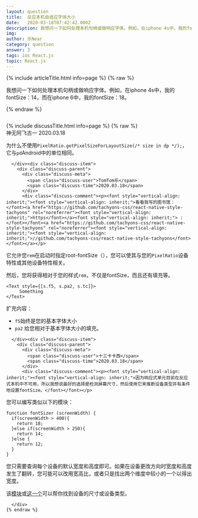 ```yaml
---
layout: question
title:  反应本机自适应字体大小
date:   2020-03-18T07:42:42.000Z
description: 我想问一下如何处理本机句柄或做响应字体。例如，在iphone 4s中，我的fontSize：14，而在iphone 6中，我的fontSize：18。...
img: 
author: 乐Near
category: question
answer: 3
tags: ios React.js
topic: React.js
---
```

<div class="article-root">
  <div class="article">
    {% include articleTitle.html info=page %}
    {% raw %}
    <div class="article-content"><p><font style="vertical-align: inherit;"><font style="vertical-align: inherit;">我想问一下如何处理本机句柄或做响应字体。</font><font style="vertical-align: inherit;">例如，在iphone 4s中，我的fontSize：14，而在iphone 6中，我的fontSize：18。</font></font></p></div>
    {% endraw %}
  </div>
  <p style="height: 0;width:0;overflow: hidden;"> 第2026篇《反应本机自适应字体大小》来自Winter(https://github.com/aiyld/aiyld.github.io)的站点</p>
  <div class="discuss-wrapper">
    {% include discussTitle.html info=page %}
    {% raw %}
    <div class="discuss-item">
        <div class="discuss-parent">
          <div class="discuss-meta">
            <span class="discuss-user">神无阿飞古一</span>
            <span class="discuss-time">2020.03.18</span>
          </div>
          <div class="discuss-comment"><p><font style="vertical-align: inherit;"><font style="vertical-align: inherit;">为什么不使用</font></font><code>PixelRatio.getPixelSizeForLayoutSize(/* size in dp */);</code><font style="vertical-align: inherit;"><font style="vertical-align: inherit;">，它与</font></font><code>pd</code><font style="vertical-align: inherit;"><font style="vertical-align: inherit;">Android中的单位</font><font style="vertical-align: inherit;">相同</font><font style="vertical-align: inherit;">。</font></font></p></div>
        </div>
        
      </div><div class="discuss-item">
        <div class="discuss-parent">
          <div class="discuss-meta">
            <span class="discuss-user">TomTom乐</span>
            <span class="discuss-time">2020.03.18</span>
          </div>
          <div class="discuss-comment"><p><font style="vertical-align: inherit;"><font style="vertical-align: inherit;">看看我写的图书馆：</font><a href="https://github.com/tachyons-css/react-native-style-tachyons" rel="noreferrer"><font style="vertical-align: inherit;">https</font></a><font style="vertical-align: inherit;"> : </font></font><a href="https://github.com/tachyons-css/react-native-style-tachyons" rel="noreferrer"><font style="vertical-align: inherit;"><font style="vertical-align: inherit;">//github.com/tachyons-css/react-native-style-tachyons</font></font></a></p>

<p><font style="vertical-align: inherit;"><font style="vertical-align: inherit;">它允许您</font></font><code>rem</code><font style="vertical-align: inherit;"><font style="vertical-align: inherit;">在启动时</font><font style="vertical-align: inherit;">指定root-fontSize（</font><font style="vertical-align: inherit;">），您可以使其与您的</font></font><code>PixelRatio</code><font style="vertical-align: inherit;"><font style="vertical-align: inherit;">设备特性或其他设备特性相关。</font></font></p>

<p><font style="vertical-align: inherit;"><font style="vertical-align: inherit;">然后，您将获得相对于您的样式</font></font><code>rem</code><font style="vertical-align: inherit;"><font style="vertical-align: inherit;">，不仅是fontSize，而且还有填充等。</font></font></p>

<pre><code>&lt;Text style={[s.f5, s.pa2, s.tc]}&gt;<font></font>
     Something<font></font>
&lt;/Text&gt;<font></font>
</code></pre>

<p><font style="vertical-align: inherit;"><font style="vertical-align: inherit;">扩充内容：</font></font></p>

<ul>
<li><code>f5</code><font style="vertical-align: inherit;"><font style="vertical-align: inherit;">始终是您的基本字体大小</font></font></li>
<li><code>pa2</code><font style="vertical-align: inherit;"><font style="vertical-align: inherit;"> 给您相对于基本字体大小的填充。</font></font></li>
</ul></div>
        </div>
        
      </div><div class="discuss-item">
        <div class="discuss-parent">
          <div class="discuss-meta">
            <span class="discuss-user">十三卡卡西</span>
            <span class="discuss-time">2020.03.18</span>
          </div>
          <div class="discuss-comment"><p><font style="vertical-align: inherit;"><font style="vertical-align: inherit;">因为响应式单元目前在反应式本机中不可用，所以我想说最好的选择是检测屏幕尺寸，然后使用它来推断设备类型并有条件地设置fontSize。</font></font></p>

<p><font style="vertical-align: inherit;"><font style="vertical-align: inherit;">您可以编写类似以下的模块： </font></font></p>

<pre><code>function fontSizer (screenWidth) {<font></font>
  if(screenWidth &gt; 400){<font></font>
    return 18;<font></font>
  }else if(screenWidth &gt; 250){<font></font>
    return 14;<font></font>
  }else { <font></font>
    return 12;<font></font>
  }<font></font>
}<font></font>
</code></pre>

<p><font style="vertical-align: inherit;"><font style="vertical-align: inherit;">您只需要查询每个设备的默认宽度和高度即可。</font><font style="vertical-align: inherit;">如果在设备更改方向时宽度和高度发生了翻转，您可能可以改用宽高比，或者只是找出两个维度中较小的一个以得出宽度。</font></font></p>

<p><font style="vertical-align: inherit;"><font style="vertical-align: inherit;">该</font></font><a href="https://www.npmjs.com/package/react-native-device" rel="noreferrer"><font style="vertical-align: inherit;"><font style="vertical-align: inherit;">模块</font></font></a><font style="vertical-align: inherit;"><font style="vertical-align: inherit;">或</font></font><a href="https://www.npmjs.com/package/react-native-device-specs" rel="noreferrer"><font style="vertical-align: inherit;"><font style="vertical-align: inherit;">这一个</font></font></a><font style="vertical-align: inherit;"><font style="vertical-align: inherit;">可以帮你找到设备的尺寸或设备类型。</font></font></p></div>
        </div>
        
      </div>
    {% endraw %}
  </div>
<div>
